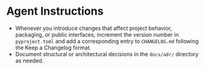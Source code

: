 # Agent Instructions

- Whenever you introduce changes that affect project behavior, packaging, or public interfaces, increment the version number in `pyproject.toml` and add a corresponding entry to `CHANGELOG.md` following the Keep a Changelog format.
- Document structural or architectural decisions in the `docs/adr/` directory as needed.

